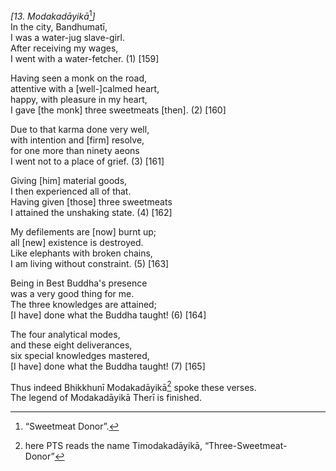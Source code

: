 *\[13. Modakadāyikā*[^1]*\]*  
In the city, Bandhumatī,  
I was a water-jug slave-girl.  
After receiving my wages,  
I went with a water-fetcher. (1) \[159\]

Having seen a monk on the road,  
attentive with a \[well-\]calmed heart,  
happy, with pleasure in my heart,  
I gave \[the monk\] three sweetmeats \[then\]. (2) \[160\]

Due to that karma done very well,  
with intention and \[firm\] resolve,  
for one more than ninety aeons  
I went not to a place of grief. (3) \[161\]

Giving \[him\] material goods,  
I then experienced all of that.  
Having given \[those\] three sweetmeats  
I attained the unshaking state. (4) \[162\]

My defilements are \[now\] burnt up;  
all \[new\] existence is destroyed.  
Like elephants with broken chains,  
I am living without constraint. (5) \[163\]

Being in Best Buddha's presence  
was a very good thing for me.  
The three knowledges are attained;  
\[I have\] done what the Buddha taught! (6) \[164\]

The four analytical modes,  
and these eight deliverances,  
six special knowledges mastered,  
\[I have\] done what the Buddha taught! (7) \[165\]

Thus indeed Bhikkhunī Modakadāyikā[^2] spoke these verses.  
The legend of Modakadāyikā Therī is finished.

[^1]: “Sweetmeat Donor”.

[^2]: here PTS reads the name Timodakadāyikā, “Three-Sweetmeat-Donor”
